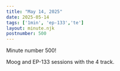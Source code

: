 ```yaml
---
title: "May 14, 2025"
date: 2025-05-14
tags: ['1min', 'ep-133','te']
layout: minute.njk
postnumber: 500
---
```

Minute number 500! 

Moog and EP-133 sessions with the 4 track. 